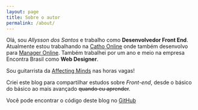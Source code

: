 ```yaml
---
layout: page
title: Sobre o autor
permalink: /about/
---
```


Olá, sou *Allysson dos Santos* e trabalho como **Desenvolvedor Front End**.
Atualmente estou trabalhando na [Catho Online](https://www.catho.com.br "Catho Online") onde também desenvolvo para [Manager Online](https://www.manager.com.br "Manager Online"). Também trabalhei por um ano e meio na empresa Encontra Brasil como **Web Designer**.

Sou guitarrista da [Affecting Minds](https://pt-br.facebook.com/affectingminds "Affecting Minds") nas horas vagas!

Criei este blog para compartilhar estudos sobre *Front-end*, desde o básico do básico ao mais avançado <del>quando eu aprender</del>.

Você pode encontrar o código deste blog no [GitHub](https://github.com/allyssonsantos/blog "GitHub")
